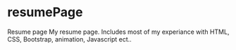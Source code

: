 # resumePage
Resume page
My resume page. Includes most of my experiance with HTML, CSS, Bootstrap, animation, Javascript ect..
